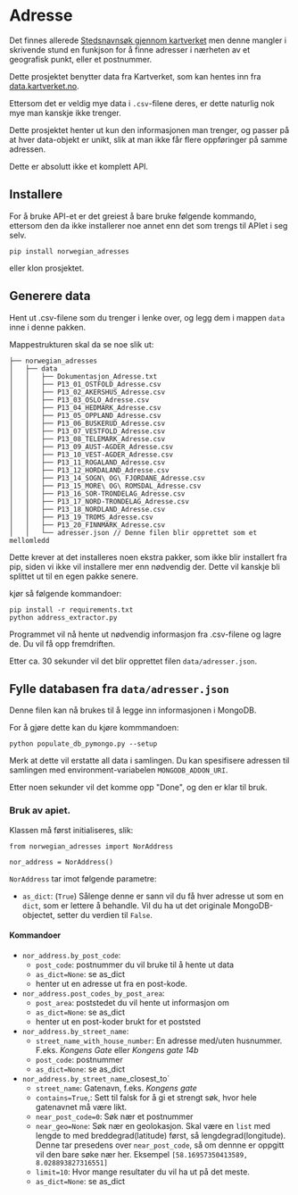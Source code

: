 # Adresse

Det finnes allerede [Stedsnavnsøk gjennom kartverket](https://www.kartverket.no/data/stedsnavnsok/) men denne mangler i skrivende stund en funkjson for å finne adresser i nærheten av et geografisk punkt, eller et postnummer.

Dette prosjektet benytter data fra Kartverket, som kan hentes inn fra
[data.kartverket.no](http://data.kartverket.no/download/content/geodataprodukter?korttype=3637&aktualitet=All&datastruktur=All&dataskema=All).

Ettersom det er veldig mye data i `.csv`-filene deres, er dette naturlig nok mye man kanskje ikke trenger.

Dette prosjektet henter ut kun den informasjonen man trenger, og passer på at hver data-objekt er unikt, slik at man ikke får flere oppføringer på samme adressen.

Dette er absolutt ikke et komplett API.

## Installere


For å bruke API-et er det greiest å bare bruke følgende kommando, ettersom den da ikke installerer noe annet enn det som trengs til APIet i seg selv.

```pip install norwegian_adresses```

eller klon prosjektet.

## Generere data

Hent ut .csv-filene som du trenger i lenke over, og legg dem i mappen `data` inne i denne pakken.

Mappestrukturen skal da se noe slik ut:

```
├── norwegian_adresses
│   ├── data
│   │   ├── Dokumentasjon_Adresse.txt
│   │   ├── P13_01_OSTFOLD_Adresse.csv
│   │   ├── P13_02_AKERSHUS_Adresse.csv
│   │   ├── P13_03_OSLO_Adresse.csv
│   │   ├── P13_04_HEDMARK_Adresse.csv
│   │   ├── P13_05_OPPLAND_Adresse.csv
│   │   ├── P13_06_BUSKERUD_Adresse.csv
│   │   ├── P13_07_VESTFOLD_Adresse.csv
│   │   ├── P13_08_TELEMARK_Adresse.csv
│   │   ├── P13_09_AUST-AGDER_Adresse.csv
│   │   ├── P13_10_VEST-AGDER_Adresse.csv
│   │   ├── P13_11_ROGALAND_Adresse.csv
│   │   ├── P13_12_HORDALAND_Adresse.csv
│   │   ├── P13_14_SOGN\ OG\ FJORDANE_Adresse.csv
│   │   ├── P13_15_MORE\ OG\ ROMSDAL_Adresse.csv
│   │   ├── P13_16_SOR-TRONDELAG_Adresse.csv
│   │   ├── P13_17_NORD-TRONDELAG_Adresse.csv
│   │   ├── P13_18_NORDLAND_Adresse.csv
│   │   ├── P13_19_TROMS_Adresse.csv
│   │   ├── P13_20_FINNMARK_Adresse.csv
│   │   └── adresser.json // Denne filen blir opprettet som et mellomledd
```

Dette krever at det installeres noen ekstra pakker, som ikke blir installert fra pip, siden vi ikke vil installere mer enn nødvendig der. Dette vil kanskje bli splittet ut til en egen pakke senere.

kjør så følgende kommandoer:
```
pip install -r requirements.txt
python address_extractor.py
```

Programmet vil nå hente ut nødvendig informasjon fra .csv-filene og lagre de. Du vil få opp fremdriften.

Etter ca. 30 sekunder vil det blir opprettet filen `data/adresser.json`.

## Fylle databasen fra `data/adresser.json`

Denne filen kan nå brukes til å legge inn informasjonen i MongoDB.

For å gjøre dette kan du kjøre kommmandoen:

```
python populate_db_pymongo.py --setup
```

Merk at dette vil erstatte all data i samlingen. Du kan spesifisere adressen til samlingen med environment-variabelen `MONGODB_ADDON_URI`.

Etter noen sekunder vil det komme opp "Done", og den er klar til bruk.

### Bruk av apiet.

Klassen må først initialiseres, slik:
```
from norwegian_adresses import NorAddress

nor_address = NorAddress()
```

`NorAddress` tar imot følgende parametre:

- `as_dict`: (`True`) Sålenge denne er sann vil du få hver adresse ut som en `dict`, som er lettere å behandle. Vil du ha ut det originale MongoDB-objectet, setter du verdien til `False`.

#### Kommandoer

- `nor_address.by_post_code`:
  - `post_code`: postnummer du vil bruke til å hente ut data
  - `as_dict=None`: se as_dict
  - henter ut en adresse ut fra en post-kode.
- `nor_address.post_codes_by_post_area`:
  - `post_area`: poststedet du vil hente ut informasjon om
  - `as_dict=None`: se as_dict
  - henter ut en post-koder brukt for et poststed
- `nor_address.by_street_name`:
  - `street_name_with_house_number`: En adresse med/uten husnummer. F.eks. _Kongens Gate_ eller _Kongens gate 14b_
  - `post_code`: postnummer
  - `as_dict=None`: se as_dict
- `nor_address.by_street_name`_closest_to`
  - `street_name`: Gatenavn, f.eks. _Kongens gate_
  - `contains=True`,: Sett til falsk for å gi et strengt søk, hvor hele gatenavnet må være likt.
  - `near_post_code=0`: Søk nær et postnummer
  - `near_geo=None`: Søk nær en geolokasjon. Skal være en `list` med lengde to med breddegrad(latitude) først, så lengdegrad(longitude). Denne tar presedens over `near_post_code`, så om dennne er oppgitt vil den bare søke nær her. Eksempel `[58.16957350413589, 8.028893827316551]`
  - `limit=10`: Hvor mange resultater du vil ha ut på det meste.
  - `as_dict=None`: se as_dict
